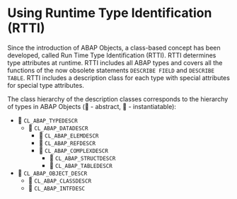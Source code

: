 # Using Runtime Type Identification (RTTI)

Since the introduction of ABAP Objects, a class-based concept has been developed, called Run Time Type Identification (RTTI). RTTI determines type attributes at runtime. RTTI includes all ABAP types and covers all the functions of the now obsolete statements `DESCRIBE FIELD` and `DESCRIBE TABLE`. RTTI includes a description class for each type with special attributes for special type attributes.

The class hierarchy of the description classes corresponds to the hierarchy of types in ABAP Objects (:black_square_button: - abstract, :large_blue_circle: - instantiatable):
* :black_square_button: `CL_ABAP_TYPEDESCR`
	* :black_square_button: `CL_ABAP_DATADESCR`
		* :large_blue_circle: `CL_ABAP_ELEMDESCR`
		* :large_blue_circle: `CL_ABAP_REFDESCR`
		* :black_square_button: `CL_ABAP_COMPLEXDESCR`
			* :large_blue_circle: `CL_ABAP_STRUCTDESCR`
			* :large_blue_circle: `CL_ABAP_TABLEDESCR`
* :black_square_button: `CL_ABAP_OBJECT_DESCR`
	* :large_blue_circle: `CL_ABAP_CLASSDESCR`
	* :large_blue_circle: `CL_ABAP_INTFDESC`
